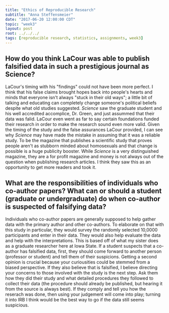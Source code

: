 ```yaml
---
title: "Ethics of Reproducible Research"
subtitle: "Anna Steffensmeier"
date: "2017-06-20 12:00:00 CDT"
topic: "week3"
layout: post
root: ../../../
tags: [reproducible research, statistics, assignments, week3]
---
```


## How do you think LaCour was able to publish falsified data in such a prestigious journal as Science?

LaCour's timing with his "findings" could not have been more perfect. I think that his false claims brought hopes back into people's hearts and minds that everyone isn't always "stuck in their old ways"; a little bit of talking and educating can completely change someone's political beliefs despite what old studies suggested. *Science* saw the graduate student and his well accredited accomplice, Dr. Green, and just assummed that their data was falid. LaCour even went as far to say certain foundations funded their research in order to make the research sound even more valid. Given the timing of the study and the false assurances LaCour provided, I can see why *Science* may have made the mistake in assuming that it was a reliable study. To be the magazine that publishes a scientific study that proves people aren't as stubborn minded about homosexuals and that change is possible is a huge publicity booster. While *Science* is a very distinguished magazine, they are a for profit magazine and money is not always out of the question when publishing research articles. I think they saw this as an opportunity to get more readers and took it. 

## What are the responsibilities of individuals who co-author papers? What can or should a student (graduate or undergraduate) do when co-author is suspected of falsifying data?

Individuals who co-author papers are generally supposed to help gather data with the primary author and other co-authors. To elaborate on that with this study in particular, they would survey the randomly selected 10,0000 participants and enter in their data. They would also help evaluate the data and help with the interpretations. This is based off of what my sister does as a graduate researcher here at Iowa State. If a student suspects that a co-author has falsified data, first, they should come forward to another person (professor or student) and tell them of their suspicions. Getting a second opinion is crucial because your curiousities could be stemmed from a biased perspective. If they also believe that is falsified, I believe directing your concerns to those involved with the study is the next step. Ask them how they did their study and what detailed procedures they followed to collect their data (the procedure should already be published, but hearing it from the source is always best). If they comply and tell you how the reserach was done, then using your judgement will come into play; turning it into IRB I think would be the best way to go if the data still seems suspicious. 


